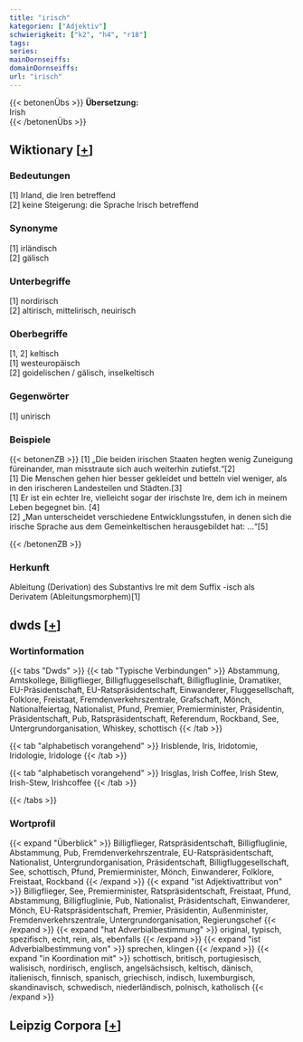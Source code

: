 ```yaml
---
title: "irisch"
kategorien: ["Adjektiv"]
schwierigkeit: ["k2", "h4", "r18"]
tags:
series:
mainDornseiffs:
domainDornseiffs:
url: "irisch"
---
```


{{< betonenÜbs >}}
**Übersetzung:**  
Irish  
{{< /betonenÜbs >}}

## Wiktionary [[+](https://de.wiktionary.org/wiki/irisch)]

### Bedeutungen
[1] Irland, die Iren betreffend  
[2] keine Steigerung: die Sprache Irisch betreffend  

### Synonyme
[1] irländisch  
[2] gälisch  

### Unterbegriffe
[1] nordirisch  
[2] altirisch, mittelirisch, neuirisch  

### Oberbegriffe
[1, 2] keltisch  
[1] westeuropäisch  
[2] goidelischen / gälisch, inselkeltisch  

### Gegenwörter
[1] unirisch  

### Beispiele
{{< betonenZB >}}
[1] „Die beiden irischen Staaten hegten wenig Zuneigung füreinander, man misstraute sich auch weiterhin zutiefst.“[2]  
[1] Die Menschen gehen hier besser gekleidet und betteln viel weniger, als in den irischeren Landesteilen und Städten.[3]  
[1] Er ist ein echter Ire, vielleicht sogar der irischste Ire, dem ich in meinem Leben begegnet bin. [4]  
[2] „Man unterscheidet verschiedene Entwicklungsstufen, in denen sich die irische Sprache aus dem Gemeinkeltischen herausgebildet hat: …“[5]  

{{< /betonenZB >}}
### Herkunft
Ableitung (Derivation) des Substantivs Ire mit dem Suffix -isch als Derivatem (Ableitungsmorphem)[1]  



## dwds [[+](https://www.dwds.de/wb/irisch)]

### Wortinformation
{{< tabs "Dwds" >}}
{{< tab "Typische Verbindungen" >}}
Abstammung, Amtskollege, Billigflieger, Billigfluggesellschaft, Billigfluglinie, Dramatiker, EU-Präsidentschaft, EU-Ratspräsidentschaft, Einwanderer, Fluggesellschaft, Folklore, Freistaat, Fremdenverkehrszentrale, Grafschaft, Mönch, Nationalfeiertag, Nationalist, Pfund, Premier, Premierminister, Präsidentin, Präsidentschaft, Pub, Ratspräsidentschaft, Referendum, Rockband, See, Untergrundorganisation, Whiskey, schottisch
{{< /tab >}}

{{< tab "alphabetisch vorangehend" >}}
Irisblende, Iris, Iridotomie, Iridologie, Iridologe
{{< /tab >}}

{{< tab "alphabetisch vorangehend" >}}
Irisglas, Irish Coffee, Irish Stew, Irish-Stew, Irishcoffee
{{< /tab >}}

{{< /tabs >}}

### Wortprofil
{{< expand "Überblick" >}} Billigflieger, Ratspräsidentschaft, Billigfluglinie, Abstammung, Pub, Fremdenverkehrszentrale, EU-Ratspräsidentschaft, Nationalist, Untergrundorganisation, Präsidentschaft, Billigfluggesellschaft, See, schottisch, Pfund, Premierminister, Mönch, Einwanderer, Folklore, Freistaat, Rockband {{< /expand >}}
{{< expand "ist Adjektivattribut von" >}} Billigflieger, See, Premierminister, Ratspräsidentschaft, Freistaat, Pfund, Abstammung, Billigfluglinie, Pub, Nationalist, Präsidentschaft, Einwanderer, Mönch, EU-Ratspräsidentschaft, Premier, Präsidentin, Außenminister, Fremdenverkehrszentrale, Untergrundorganisation, Regierungschef {{< /expand >}}
{{< expand "hat Adverbialbestimmung" >}} original, typisch, spezifisch, echt, rein, als, ebenfalls {{< /expand >}}
{{< expand "ist Adverbialbestimmung von" >}} sprechen, klingen {{< /expand >}}
{{< expand "in Koordination mit" >}} schottisch, britisch, portugiesisch, walisisch, nordirisch, englisch, angelsächsisch, keltisch, dänisch, italienisch, finnisch, spanisch, griechisch, indisch, luxemburgisch, skandinavisch, schwedisch, niederländisch, polnisch, katholisch {{< /expand >}}

## Leipzig Corpora [[+](https://corpora.uni-leipzig.de/en/res?word=irisch&corpusId=deu_newscrawl-public_2018)]

